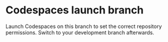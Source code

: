 # Codespaces launch branch

Launch Codespaces on this branch to set the correct repository permissions. Switch to your development branch afterwards.
